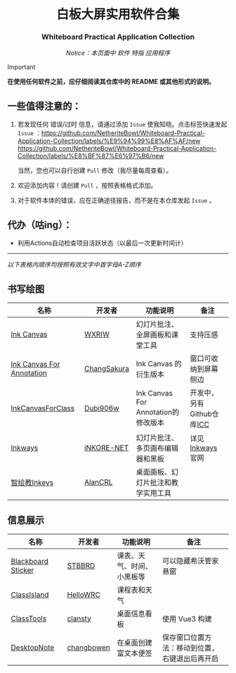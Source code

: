 <div align="center">

# 白板大屏实用软件合集
### Whiteboard Practical Application Collection

_Notice：本页面中 软件 特指 应用程序_
</div>

> [!IMPORTANT]
> **在使用任何软件之前，应仔细阅读其仓库中的 README 或其他形式的说明。**

## 一些值得注意的：

1. 若发现任何 错误/过时 信息，请通过添加 `Issue` 使我知晓。点击标签快速发起 `Issue` ：https://github.com/NetheriteBowl/Whiteboard-Practical-Application-Collection/labels/%E9%94%99%E8%AF%AF/new https://github.com/NetheriteBowl/Whiteboard-Practical-Application-Collection/labels/%E8%BF%87%E6%97%B6/new

   当然，您也可以自行创建 `Pull` 修改（我尽量每周查看）。
2. 欢迎添加内容！请创建 `Pull` ，按照表格格式添加。
3. 对于软件本体的错误，应在正确途径报告，而不是在本仓库发起 `Issue` 。

## 代办（咕ing）：
- 利用Actions自动检查项目活跃状态（以最后一次更新时间计）
--------
_以下表格内顺序均按照有效文字中首字母A-Z顺序_
## 书写绘图

| 名称 | 开发者 | 功能说明 | 备注 |
| - | - | - | -|
| [Ink Canvas](https://github.com/WXRIW/Ink-Canvas) | [WXRIW](https://github.com/WXRIW) | 幻灯片批注、全屏画板和课堂工具| 支持压感 |
| [Ink Canvas For Annotation](https://github.com/ChangSakura/Ink-Canvas)| [ChangSakura](https://github.com/ChangSakura) | Ink Canvas 的衍生版本 | 窗口可收纳到屏幕侧边 |
| [InkCanvasForClass](https://gitea.bliemhax.com/kriastans/InkCanvasForClass) | [Dubi906w](https://github.com/kriastans) | Ink Canvas For Annotation的修改版本 | 开发中，另有Github仓库[ICC](https://github.com/kriastans/InkCanvasForClass) |
| [Inkways](https://inkore.net/products/inkways) | [iNKORE-NET](https://github.com/iNKORE-NET) | 幻灯片批注、多页画布编辑器和黑板 | 详见 [Inkways](https://inkore.net/products/inkways/) 官网 |
| [智绘教Inkeys](https://github.com/Alan-CRL/Intelligent-Drawing-Teaching) | [AlanCRL](https://github.com/Alan-CRL) | 桌面画板、幻灯片批注和教学实用工具 |  |

## 信息展示

| 名称 | 开发者 | 功能说明 | 备注 |
| - | - | - | -|
| [Blackboard Sticker](https://github.com/STBBRD/ZongziTEK-Blackboard-Sticker) | [STBBRD](https://github.com/STBBRD) | 课表、天气、时间、小黑板等 | 可以隐藏希沃管家悬窗 |
| [ClassIsland](https://github.com/HelloWRC/ClassIsland) | [HelloWRC](https://github.com/HelloWRC) |课程表和天气 |  |
| [ClassTools](https://github.com/clansty/ClassTools) | [clansty](https://github.com/clansty) | 桌面信息看板 | 使用 Vue3 构建 |
| [DesktopNote](https://github.com/changbowen/DesktopNote) | [changbowen](https://github.com/changbowen) | 在桌面创建富文本便签 | 保存窗口位置方法：移动到位置，右键退出后再开启 |

